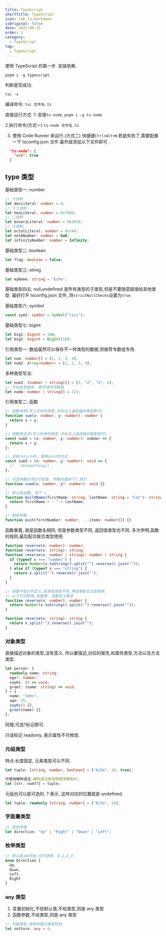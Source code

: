 ```yaml
---
title: TypeScript
shortTitle: TypeScript
icon: fab fa-markdown
isOriginal: false
date: 2023-09-21
order: 1
category:
  - TypeScript
tag:
  - TypeScript
---
```


使用 TypeScript 的第一步. 安装依赖.

`pnpm i -g typescript`

判断是否成功.

`tsc -v`

编译命令: `tsc 文件名.ts`

直接运行方式: 1: 安装`ts-node`, `pnpm i -g ts-node`

2.执行命令(方式一) `ts-node 文件名.ts`

3. 使用 Code Runner 来运行.(方式二) 快捷键`Ctrl+Alt+N` 若是失败了,需要配置一下 tsconfig.json 文件.最外层添加以下文件即可
   .

```json
  "ts-node": {
    "esm": true
  }
```

## type 类型

基础类型一: number

```ts
// 十进制
let decLiteral: number = 6;
// 十六进制
let hexLiteral: number = 0xf00d;
// 二进制
let binaryLiteral: number = 0b1010;
// 八进制
let octalLiteral: number = 0o744;
let notANumber: number = NaN;
let infinityNumber: number = Infinity;
```

基础类型二: boolean

```ts
let flag: boolean = false;
```

基础类型三: string

```ts
let myName: string = "Echo";
```

基础类型四五: null,undefined 是所有类型的子类型,但是不要随意赋值给其他类型. 最好打开 tsconfig.json 文件,
将`strictNullChecks`设置为`true`

基础类型六: symbol

```ts
const sym2: symbol = Symbol("lizi");
```

基础类型七: bigint

```ts
let big1: bigint = 10n;
let big2: bigint = BigInt(10);
```

引用类型一: 数组虽然可以保存不一样类型的数据,但推荐专数组专用.

```ts
let num: number[] = [1, 2, 3, 4];
let num2: Array<number> = [1, 2, 3, 4];
```

多种类型写法:

```ts
let num3: (number | string)[] = [1, "2", "3", 4];
// 不加括号就是. 数字或字符数组
let num4: number | string[] = 123;
```

引用类型二: 函数

```ts
// 函数声明(写上形参的类型,并标注上返回值的类型即可)
function sum(x: number, y: number): number {
  return x + y;
}

// 函数表达式(写上形参的类型,并标注上返回值的类型即可)
const sum2 = (x: number, y: number): nubmer => {
  return x + y;
};

// 没有return时, 使用void的方式.
const sum3 = (x: number, y: number): void => {
  //   doSomething()
};

// 可选参数必须位于后面. 参数后面给个?.就行
function sum4(x: number, y?: number): void {}

// 默认值设置, 加个 =
function buildName(firstName: string, lastName: string = "Cat"): string {
  return firstName + " " + lastName;
}

// 剩余参数
function push(firstNumber: number, ...items: number[]) {}
```

函数重载, 就是函数名相同, 但是参数类型不同, 返回值类型也不同. 多次申明,函数的规则,最后配合联合类型使用.

```ts
function reverse(x: number): number;
function reverse(x: string): string;
function reverse(x: number | string): number | string {
  if (typeof x === "number") {
    return Number(x.toString().split("").reverse().join(""));
  } else if (typeof x === "string") {
    return x.split("").reverse().join("");
  }
}

// 但是不能分开定义,和其他语言不同.再或者配合泛型使用.
// 以下方式使用,会报错. 函数定义重复
function reverse(x: number): number {
  return Number(x.toString().split("").reverse().join(""));
}

function reverse(x: string): string {
  return x.split("").reverse().join("");
}
```

### 对象类型

直接描述对象的类型,没有意义. 所以要描述,对应的属性,和属性类型.方法以及方法类型.

```ts
let person: {
  readonly name: string;
  age?: number;
  sayHi: () => void;
  greet: (name: string) => void;
} = {
  name: "John",
  age: 25,
  sayHi() {},
  greet(name) {}
};
```

同理,可选?标记即可.

只读标记 readonly, 表示属性不可修改.

### 元组类型

特点:长度固定, 元素类型可以不同.

```ts
let tuple: [string, number, boolean] = ["Echo", 26, true];

可使用解构语法.解构语法是按照顺序解构的;
let [str, num77] = tuple;
```

元组也可以是可选的. ? 表示, 这样对应的位置就是 undefined.

```ts
let tuple: readonly [string, number] = ["Echo", 26];
```

### 字面量类型

```ts
// 其他同理
let direction: "Up" | "Right" | "Down" | "Left";
```

### 枚举类型

```ts
// 默认是从0开始,依次递增. 0,1,2,3
enum Direction {
  Up,
  Down,
  Left,
  Right
}
```

### any 类型

1. 变量初始化,不给默认值,不给类型,则是 any 类型
2. 函数参数,不给类型,则是 any 类型

```ts
// 万能类型,使用则跳过类型检验.
let notSure: any = 4;
```